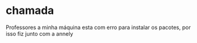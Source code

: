 # chamada
Professores a minha máquina esta com erro para instalar os pacotes, por isso fiz junto com a annely

